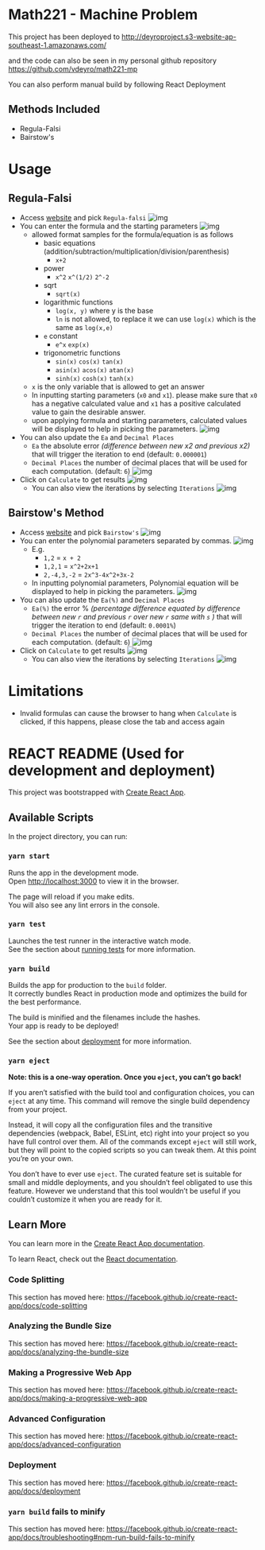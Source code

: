 # Math221 - Machine Problem

This project has been deployed to http://deyroproject.s3-website-ap-southeast-1.amazonaws.com/

and the code can also be seen in my personal github repository https://github.com/vdeyro/math221-mp

You can also perform manual build by following React Deployment

## Methods Included

- Regula-Falsi
- Bairstow's

# Usage

## Regula-Falsi

- Access [website](http://deyroproject.s3-website-ap-southeast-1.amazonaws.com/) and pick `Regula-falsi` 
![img](./docs/home.png)
- You can enter the formula and the starting parameters
![img](./docs/regula-falsi.png)
  - allowed format samples for the formula/equation is as follows
    - basic equations (addition/subtraction/multiplication/division/parenthesis)
      - `x+2`
    - power
      - `x^2` `x^(1/2)` `2^-2`
    - sqrt
      - `sqrt(x)`
    - logarithmic functions
      - `log(x, y)` where y is the base
      - `ln` is not allowed, to replace it we can use `log(x)` which is the same as `log(x,e)`
    - `e` constant
      - `e^x` `exp(x)`
    - trigonometric functions
      - `sin(x)` `cos(x)` `tan(x)`
      - `asin(x)` `acos(x)` `atan(x)`
      - `sinh(x)` `cosh(x)` `tanh(x)`
  - `x` is the only variable that is allowed to get an answer
  - In inputting starting parameters (`x0` and `x1`). please make sure that `x0` has a negative calculated value and `x1` has a positive calculated value to gain the desirable answer.
  - upon applying formula and starting parameters, calculated values will be displayed to help in picking the parameters.
  ![img](./docs/regula-falsi2.png)
- You can also update the `Ea` and `Decimal Places`
  - `Ea` the absolute error _(difference between new x2 and previous x2)_ that will trigger the iteration to end (default: `0.000001`)
  - `Decimal Places` the number of decimal places that will be used for each computation. (default: `6`)
![img](./docs/regula-falsi-extras.png)
- Click on `Calculate` to get results
![img](./docs/regula-falsi-answer.png)
  - You can also view the iterations by selecting `Iterations`
  ![img](./docs/regula-falsi-answer-dropdown.png)

## Bairstow's Method

- Access [website](http://deyroproject.s3-website-ap-southeast-1.amazonaws.com/) and pick `Bairstow's` 
![img](./docs/home.png)
- You can enter the polynomial parameters separated by commas.
![img](./docs/bairstows.png)
  - E.g.
    - `1,2` = `x + 2`
    - `1,2,1` = `x^2+2x+1`
    - `2,-4,3,-2` = `2x^3-4x^2+3x-2`
  - In inputting polynomial parameters, Polynomial equation will be displayed to help in picking the parameters.
  ![img](./docs/bairstows2.png)
- You can also update the `Ea(%)` and `Decimal Places`
  - `Ea(%)` the error % _(percentage difference equated by difference between new `r` and previous `r` over new `r` same with `s` )_ that will trigger the iteration to end (default: `0.0001%`)
  - `Decimal Places` the number of decimal places that will be used for each computation. (default: `6`)
![img](./docs/bairstows-extras.png)
- Click on `Calculate` to get results
![img](./docs/bairstows-answer.png)
  - You can also view the iterations by selecting `Iterations`
  ![img](./docs/bairstows-answer-dropdown.png)

# Limitations

- Invalid formulas can cause the browser to hang when `Calculate` is clicked, if this happens, please close the tab and access again


# REACT README (Used for development and deployment)

This project was bootstrapped with [Create React App](https://github.com/facebook/create-react-app).

## Available Scripts

In the project directory, you can run:

### `yarn start`

Runs the app in the development mode.<br />
Open [http://localhost:3000](http://localhost:3000) to view it in the browser.

The page will reload if you make edits.<br />
You will also see any lint errors in the console.

### `yarn test`

Launches the test runner in the interactive watch mode.<br />
See the section about [running tests](https://facebook.github.io/create-react-app/docs/running-tests) for more information.

### `yarn build`

Builds the app for production to the `build` folder.<br />
It correctly bundles React in production mode and optimizes the build for the best performance.

The build is minified and the filenames include the hashes.<br />
Your app is ready to be deployed!

See the section about [deployment](https://facebook.github.io/create-react-app/docs/deployment) for more information.

### `yarn eject`

**Note: this is a one-way operation. Once you `eject`, you can’t go back!**

If you aren’t satisfied with the build tool and configuration choices, you can `eject` at any time. This command will remove the single build dependency from your project.

Instead, it will copy all the configuration files and the transitive dependencies (webpack, Babel, ESLint, etc) right into your project so you have full control over them. All of the commands except `eject` will still work, but they will point to the copied scripts so you can tweak them. At this point you’re on your own.

You don’t have to ever use `eject`. The curated feature set is suitable for small and middle deployments, and you shouldn’t feel obligated to use this feature. However we understand that this tool wouldn’t be useful if you couldn’t customize it when you are ready for it.

## Learn More

You can learn more in the [Create React App documentation](https://facebook.github.io/create-react-app/docs/getting-started).

To learn React, check out the [React documentation](https://reactjs.org/).

### Code Splitting

This section has moved here: https://facebook.github.io/create-react-app/docs/code-splitting

### Analyzing the Bundle Size

This section has moved here: https://facebook.github.io/create-react-app/docs/analyzing-the-bundle-size

### Making a Progressive Web App

This section has moved here: https://facebook.github.io/create-react-app/docs/making-a-progressive-web-app

### Advanced Configuration

This section has moved here: https://facebook.github.io/create-react-app/docs/advanced-configuration

### Deployment

This section has moved here: https://facebook.github.io/create-react-app/docs/deployment

### `yarn build` fails to minify

This section has moved here: https://facebook.github.io/create-react-app/docs/troubleshooting#npm-run-build-fails-to-minify
